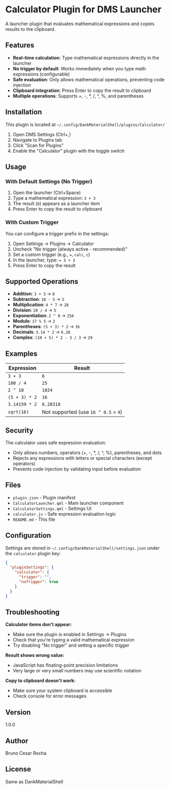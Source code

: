 # Calculator Plugin for DMS Launcher

A launcher plugin that evaluates mathematical expressions and copies results to the clipboard.

## Features

- **Real-time calculation**: Type mathematical expressions directly in the launcher
- **No trigger by default**: Works immediately when you type math expressions (configurable)
- **Safe evaluation**: Only allows mathematical operations, preventing code injection
- **Clipboard integration**: Press Enter to copy the result to clipboard
- **Multiple operations**: Supports +, -, *, /, ^, %, and parentheses

## Installation

This plugin is located at `~/.config/DankMaterialShell/plugins/Calculator/`

1. Open DMS Settings (Ctrl+,)
2. Navigate to Plugins tab
3. Click "Scan for Plugins"
4. Enable the "Calculator" plugin with the toggle switch

## Usage

### With Default Settings (No Trigger)

1. Open the launcher (Ctrl+Space)
2. Type a mathematical expression: `3 + 3`
3. The result (`6`) appears as a launcher item
4. Press Enter to copy the result to clipboard

### With Custom Trigger

You can configure a trigger prefix in the settings:

1. Open Settings → Plugins → Calculator
2. Uncheck "No trigger (always active - recommended)"
3. Set a custom trigger (e.g., `=`, `calc`, `c`)
4. In the launcher, type: `= 3 + 3`
5. Press Enter to copy the result

## Supported Operations

- **Addition**: `3 + 3` → `6`
- **Subtraction**: `10 - 5` → `5`
- **Multiplication**: `4 * 7` → `28`
- **Division**: `20 / 4` → `5`
- **Exponentiation**: `2 ^ 8` → `256`
- **Modulo**: `17 % 5` → `2`
- **Parentheses**: `(5 + 3) * 2` → `16`
- **Decimals**: `3.14 * 2` → `6.28`
- **Complex**: `(10 + 5) * 2 - 3 / 3` → `29`

## Examples

| Expression | Result |
|------------|--------|
| `3 + 3` | `6` |
| `100 / 4` | `25` |
| `2 ^ 10` | `1024` |
| `(5 + 3) * 2` | `16` |
| `3.14159 * 2` | `6.28318` |
| `sqrt(16)` | Not supported (use `16 ^ 0.5` = `4`) |

## Security

The calculator uses safe expression evaluation:
- Only allows numbers, operators (+, -, *, /, ^, %), parentheses, and dots
- Rejects any expressions with letters or special characters (except operators)
- Prevents code injection by validating input before evaluation

## Files

- `plugin.json` - Plugin manifest
- `CalculatorLauncher.qml` - Main launcher component
- `CalculatorSettings.qml` - Settings UI
- `calculator.js` - Safe expression evaluation logic
- `README.md` - This file

## Configuration

Settings are stored in `~/.config/DankMaterialShell/settings.json` under the `calculator` plugin key:

```json
{
  "pluginSettings": {
    "calculator": {
      "trigger": "",
      "noTrigger": true
    }
  }
}
```

## Troubleshooting

**Calculator items don't appear:**
- Make sure the plugin is enabled in Settings → Plugins
- Check that you're typing a valid mathematical expression
- Try disabling "No trigger" and setting a specific trigger

**Result shows wrong value:**
- JavaScript has floating-point precision limitations
- Very large or very small numbers may use scientific notation

**Copy to clipboard doesn't work:**
- Make sure your system clipboard is accessible
- Check console for error messages

## Version

1.0.0

## Author

Bruno Cesar Rocha 

## License

Same as DankMaterialShell
